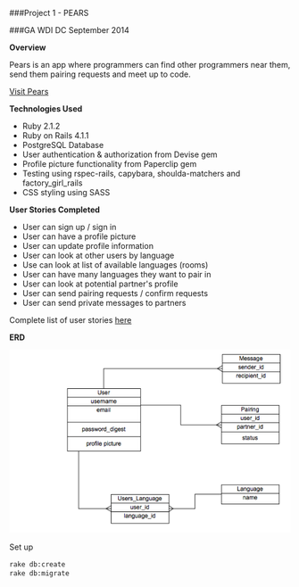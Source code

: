 ###Project 1 - PEARS

###GA WDI DC September 2014 

**Overview**

Pears is an app where programmers can find other programmers near them, send them pairing requests and meet up to code. 

[Visit Pears](http://codingpears.herokuapp.com)

**Technologies Used**

- Ruby 2.1.2
- Ruby on Rails 4.1.1
- PostgreSQL Database
- User authentication & authorization from Devise gem
- Profile picture functionality from Paperclip gem 
- Testing using rspec-rails, capybara, shoulda-matchers and factory_girl_rails
- CSS styling using SASS

**User Stories Completed** 

- User can sign up / sign in 
- User can have a profile picture
- User can update profile information
- User can look at other users by language
- Use can look at list of available languages (rooms)
- User can have many languages they want to pair in
- User can look at potential partner's profile
- User can send pairing requests / confirm requests 
- User can send private messages to partners

Complete list of user stories [here](https://www.pivotaltracker.com/s/projects/1162604)

**ERD**

![](project_1_erd.png)

Set up
  
    rake db:create
    rake db:migrate
 
